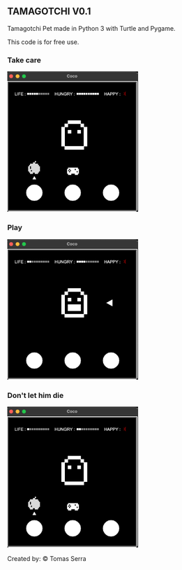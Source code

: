 <h2> TAMAGOTCHI V0.1 </h2>

Tamagotchi Pet made in Python 3 with Turtle and Pygame.

This code is for free use. 

<h3>Take care</h3>
<img src="happy.png" width=300px>

<h3>Play</h3>
<img src="play.png" width=300px>

<h3>Don't let him die</h3>
<img src="1.png" width=300px>

Created by: © Tomas Serra 
